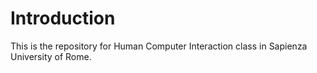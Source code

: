 # Introduction
This is the repository for Human Computer Interaction class in Sapienza University of Rome.
